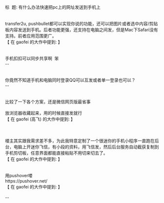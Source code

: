 <p>标&nbsp; 题: 有什么办法快速把pc上的网址发送到手机上<br /><br /><br />transfer2u, pushbullet都可以实现你说的功能，还可以把图片或者选中内容/剪贴板内容发送到手机。后者功能更强，还支持在电脑之间发，但是Mac下Safari没有支持。前者应用范围更广。<br />【 在 gaofei 的大作中提到: 】<br /><br /><br />手机扣扣可以同步共享啊&nbsp; 笨<br />-- <br /><br /><br />你竟然不知道手机和电脑同时登录QQ可以互发或者单一登录也可以？<br />-- <br /><br /><br />比较了一下各个方案，还是微信网页版最省事<br />&nbsp; <br />放浏览器收藏起来，用的时候直接发就行<br />【 在 gaofei (高飞) 的大作中提到: 】 <br /><br /><br /><br />楼主其实跟我需求差不多，为此我特意定制了一个很迷你的手机小程序一直跑在后台，电脑上开迷你飞信，有小段的资料，用飞信发，然后后台服务自动截获复制到手机剪切板，任意界面都能直接粘贴不用切来切去了。<br />【 在 gaofei 的大作中提到: 】 <br /><br /><br />用pushover喽<br />https://pushover.net/<br />【 在 gaofei 的大作中提到: 】<br />&nbsp; <br />-- <br /><br />&nbsp;</p>